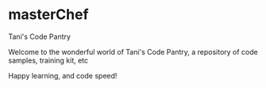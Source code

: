 # masterChef
Tani's Code Pantry

Welcome to the wonderful world of Tani's Code Pantry, a repository of code samples, training kit, etc

Happy learning, and code speed!